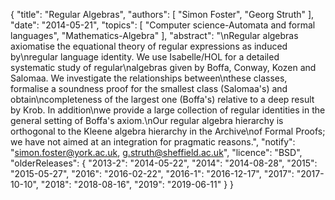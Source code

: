 {
    "title": "Regular Algebras",
    "authors": [
        "Simon Foster",
        "Georg Struth"
    ],
    "date": "2014-05-21",
    "topics": [
        "Computer science-Automata and formal languages",
        "Mathematics-Algebra"
    ],
    "abstract": "\nRegular algebras axiomatise the equational theory of regular expressions as induced by\nregular language identity. We use Isabelle/HOL for a detailed systematic study of regular\nalgebras given by Boffa, Conway, Kozen and Salomaa. We investigate the relationships between\nthese classes, formalise a soundness proof for the smallest class (Salomaa's) and obtain\ncompleteness of the largest one (Boffa's) relative to a deep result by Krob. In addition\nwe provide a large collection of regular identities in the general setting of Boffa's axiom.\nOur regular algebra hierarchy is orthogonal to the Kleene algebra hierarchy in the Archive\nof Formal Proofs; we have not aimed at an integration for pragmatic reasons.",
    "notify": "simon.foster@york.ac.uk, g.struth@sheffield.ac.uk",
    "licence": "BSD",
    "olderReleases": {
        "2013-2": "2014-05-22",
        "2014": "2014-08-28",
        "2015": "2015-05-27",
        "2016": "2016-02-22",
        "2016-1": "2016-12-17",
        "2017": "2017-10-10",
        "2018": "2018-08-16",
        "2019": "2019-06-11"
    }
}